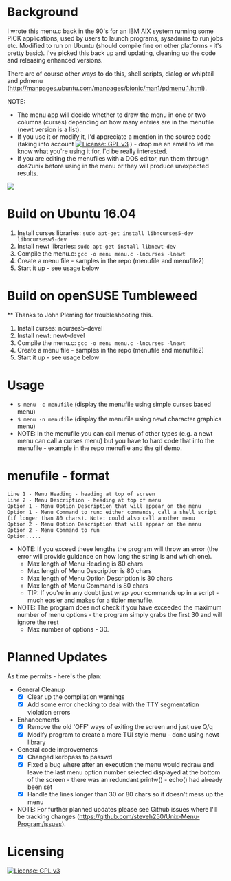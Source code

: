 <head>
 <meta name="google-site-verification" content="EOPX9a1C52LiWEy2FH2HPkPlsR9e2_mWI7XxQ9FV4zI" />
</head>

Background
==========
I wrote this menu.c back in the 90's for an IBM AIX system running some PICK applications, used by users to launch programs, sysadmins to run jobs etc.
Modified to run on Ubuntu (should compile fine on other platforms - it's pretty basic).  I've picked this back up and updating, cleaning up the code and releasing enhanced versions.

There are of course other ways to do this, shell scripts, dialog or whiptail and pdmenu (http://manpages.ubuntu.com/manpages/bionic/man1/pdmenu.1.html).

NOTE:
 - The menu app will decide whether to draw the menu in one or two columns (curses) depending on how many entries are in the menufile (newt version is a list).
 - If you use it or modify it, I'd appreciate a mention in the source code (taking into account [![License: GPL v3](https://img.shields.io/badge/License-GPLv3-blue.svg)](https://www.gnu.org/licenses/gpl-3.0) ) - drop me an email to let me know what you're using it for, I'd be really interested.
 - If you are editing the menufiles with a DOS editor, run them through dos2unix before using in the menu or they will produce unexpected results.

![](menu-gif-newt.gif)

Build on Ubuntu 16.04
=====================
1. Install curses libraries: `sudo apt-get install libncurses5-dev libncursesw5-dev`
2. Install newt libraries: `sudo apt-get install libnewt-dev`
3. Compile the menu.c: `gcc -o menu menu.c -lncurses -lnewt`
4. Create a menu file - samples in the repo (menufile and menufile2)
5. Start it up - see usage below

Build on openSUSE Tumbleweed
============================
** Thanks to John Pleming for troubleshooting this.
1. Install curses: ncurses5-devel
2. Install newt: newt-devel
3. Compile the menu.c: `gcc -o menu menu.c -lncurses -lnewt`
4. Create a menu file - samples in the repo (menufile and menufile2)
5. Start it up - see usage below

Usage
=====
 - `$ menu -c menufile` (display the menufile using simple curses based menu)
 - `$ menu -n menufile` (display the menufile using newt character graphics menu)
 - NOTE: In the menufile you can call menus of other types (e.g. a newt menu can call a curses menu) but you have to hard code that into the menufile - example in the repo menufile and the gif demo.

menufile - format
=================
```
Line 1 - Menu Heading - heading at top of screen
Line 2 - Menu Description - heading at top of menu
Option 1 - Menu Option Description that will appear on the menu
Option 1 - Menu Command to run: either commands, call a shell script (if longer than 80 chars). Note: could also call another menu
Option 2 - Menu Option Description that will appear on the menu
Option 2 - Menu Command to run
Option.....
```
 - NOTE: If you exceed these lengths the program will throw an error (the error will provide guidance on how long the string is and which one).
   - Max length of Menu Heading is 80 chars
   - Max length of Menu Description is 80 chars
   - Max length of Menu Option Description is 30 chars
   - Max length of Menu Command is 80 chars
   - TIP: If you're in any doubt just wrap your commands up in a script - much easier and makes for a tidier menufile.
 - NOTE: The program does not check if you have exceeded the maximum number of menu options - the program simply grabs the first 30 and will ignore the rest
   - Max number of options - 30.


Planned Updates
===============
As time permits - here's the plan:
 - General Cleanup
   - [x] Clear up the compilation warnings
   - [x] Add some error checking to deal with the TTY segmentation violation errors
 - Enhancements
   - [x] Remove the old 'OFF' ways of exiting the screen and just use Q/q
   - [x] Modify program to create a more TUI style menu - done using newt library
 - General code improvements
   - [x] Changed kerbpass to passwd
   - [x] Fixed a bug where after an execution the menu would redraw and leave the last menu option number selected displayed at the bottom of the screen - there was an redundant printw() - echo() had already been set
   - [x] Handle the lines longer than 30 or 80 chars so it doesn't mess up the menu

 - NOTE: For further planned updates please see Github issues where I'll be tracking changes (https://github.com/steveh250/Unix-Menu-Program/issues).

Licensing
=========
[![License: GPL v3](https://img.shields.io/badge/License-GPLv3-blue.svg)](https://www.gnu.org/licenses/gpl-3.0)

